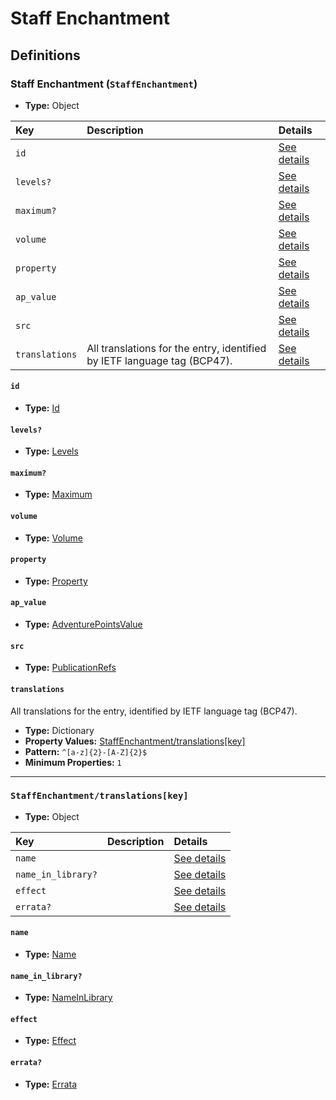 # Staff Enchantment

## Definitions

### <a name="StaffEnchantment"></a> Staff Enchantment (`StaffEnchantment`)

- **Type:** Object

Key | Description | Details
:-- | :-- | :--
`id` |  | <a href="#StaffEnchantment/id">See details</a>
`levels?` |  | <a href="#StaffEnchantment/levels">See details</a>
`maximum?` |  | <a href="#StaffEnchantment/maximum">See details</a>
`volume` |  | <a href="#StaffEnchantment/volume">See details</a>
`property` |  | <a href="#StaffEnchantment/property">See details</a>
`ap_value` |  | <a href="#StaffEnchantment/ap_value">See details</a>
`src` |  | <a href="#StaffEnchantment/src">See details</a>
`translations` | All translations for the entry, identified by IETF language tag (BCP47). | <a href="#StaffEnchantment/translations">See details</a>

#### <a name="StaffEnchantment/id"></a> `id`

- **Type:** <a href="../_Activatable.md#Id">Id</a>

#### <a name="StaffEnchantment/levels"></a> `levels?`

- **Type:** <a href="../_Activatable.md#Levels">Levels</a>

#### <a name="StaffEnchantment/maximum"></a> `maximum?`

- **Type:** <a href="../_Activatable.md#Maximum">Maximum</a>

#### <a name="StaffEnchantment/volume"></a> `volume`

- **Type:** <a href="../_Activatable.md#Volume">Volume</a>

#### <a name="StaffEnchantment/property"></a> `property`

- **Type:** <a href="../_Activatable.md#Property">Property</a>

#### <a name="StaffEnchantment/ap_value"></a> `ap_value`

- **Type:** <a href="../_Activatable.md#AdventurePointsValue">AdventurePointsValue</a>

#### <a name="StaffEnchantment/src"></a> `src`

- **Type:** <a href="../source/_PublicationRef.md#PublicationRefs">PublicationRefs</a>

#### <a name="StaffEnchantment/translations"></a> `translations`

All translations for the entry, identified by IETF language tag (BCP47).

- **Type:** Dictionary
- **Property Values:** <a href="#StaffEnchantment/translations[key]">StaffEnchantment/translations[key]</a>
- **Pattern:** `^[a-z]{2}-[A-Z]{2}$`
- **Minimum Properties:** `1`

---

### <a name="StaffEnchantment/translations[key]"></a> `StaffEnchantment/translations[key]`

- **Type:** Object

Key | Description | Details
:-- | :-- | :--
`name` |  | <a href="#StaffEnchantment/translations[key]/name">See details</a>
`name_in_library?` |  | <a href="#StaffEnchantment/translations[key]/name_in_library">See details</a>
`effect` |  | <a href="#StaffEnchantment/translations[key]/effect">See details</a>
`errata?` |  | <a href="#StaffEnchantment/translations[key]/errata">See details</a>

#### <a name="StaffEnchantment/translations[key]/name"></a> `name`

- **Type:** <a href="../_Activatable.md#Name">Name</a>

#### <a name="StaffEnchantment/translations[key]/name_in_library"></a> `name_in_library?`

- **Type:** <a href="../_Activatable.md#NameInLibrary">NameInLibrary</a>

#### <a name="StaffEnchantment/translations[key]/effect"></a> `effect`

- **Type:** <a href="../_Activatable.md#Effect">Effect</a>

#### <a name="StaffEnchantment/translations[key]/errata"></a> `errata?`

- **Type:** <a href="../source/_Erratum.md#Errata">Errata</a>
